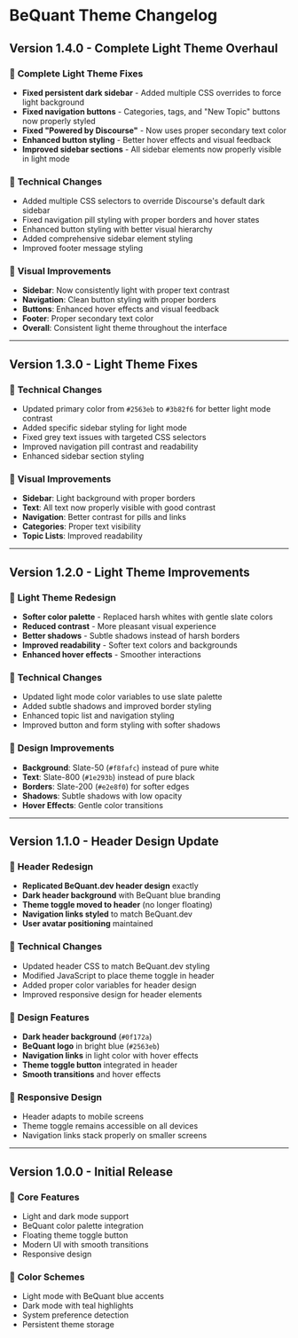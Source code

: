 # BeQuant Theme Changelog

## Version 1.4.0 - Complete Light Theme Overhaul

### 🎨 **Complete Light Theme Fixes**
- **Fixed persistent dark sidebar** - Added multiple CSS overrides to force light background
- **Fixed navigation buttons** - Categories, tags, and "New Topic" buttons now properly styled
- **Fixed "Powered by Discourse"** - Now uses proper secondary text color
- **Enhanced button styling** - Better hover effects and visual feedback
- **Improved sidebar sections** - All sidebar elements now properly visible in light mode

### 🔧 **Technical Changes**
- Added multiple CSS selectors to override Discourse's default dark sidebar
- Fixed navigation pill styling with proper borders and hover states
- Enhanced button styling with better visual hierarchy
- Added comprehensive sidebar element styling
- Improved footer message styling

### 🎯 **Visual Improvements**
- **Sidebar**: Now consistently light with proper text contrast
- **Navigation**: Clean button styling with proper borders
- **Buttons**: Enhanced hover effects and visual feedback
- **Footer**: Proper secondary text color
- **Overall**: Consistent light theme throughout the interface

---

## Version 1.3.0 - Light Theme Fixes

### 🔧 **Technical Changes**
- Updated primary color from `#2563eb` to `#3b82f6` for better light mode contrast
- Added specific sidebar styling for light mode
- Fixed grey text issues with targeted CSS selectors
- Improved navigation pill contrast and readability
- Enhanced sidebar section styling

### 🎯 **Visual Improvements**
- **Sidebar**: Light background with proper borders
- **Text**: All text now properly visible with good contrast
- **Navigation**: Better contrast for pills and links
- **Categories**: Proper text visibility
- **Topic Lists**: Improved readability

---

## Version 1.2.0 - Light Theme Improvements

### 🎨 **Light Theme Redesign**
- **Softer color palette** - Replaced harsh whites with gentle slate colors
- **Reduced contrast** - More pleasant visual experience
- **Better shadows** - Subtle shadows instead of harsh borders
- **Improved readability** - Softer text colors and backgrounds
- **Enhanced hover effects** - Smoother interactions

### 🔧 **Technical Changes**
- Updated light mode color variables to use slate palette
- Added subtle shadows and improved border styling
- Enhanced topic list and navigation styling
- Improved button and form styling with softer shadows

### 🎯 **Design Improvements**
- **Background**: Slate-50 (`#f8fafc`) instead of pure white
- **Text**: Slate-800 (`#1e293b`) instead of pure black
- **Borders**: Slate-200 (`#e2e8f0`) for softer edges
- **Shadows**: Subtle shadows with low opacity
- **Hover Effects**: Gentle color transitions

---

## Version 1.1.0 - Header Design Update

### 🎨 **Header Redesign**
- **Replicated BeQuant.dev header design** exactly
- **Dark header background** with BeQuant blue branding
- **Theme toggle moved to header** (no longer floating)
- **Navigation links styled** to match BeQuant.dev
- **User avatar positioning** maintained

### 🔧 **Technical Changes**
- Updated header CSS to match BeQuant.dev styling
- Modified JavaScript to place theme toggle in header
- Added proper color variables for header design
- Improved responsive design for header elements

### 🎯 **Design Features**
- **Dark header background** (`#0f172a`)
- **BeQuant logo** in bright blue (`#2563eb`)
- **Navigation links** in light color with hover effects
- **Theme toggle button** integrated in header
- **Smooth transitions** and hover effects

### 📱 **Responsive Design**
- Header adapts to mobile screens
- Theme toggle remains accessible on all devices
- Navigation links stack properly on smaller screens

---

## Version 1.0.0 - Initial Release

### 🎨 **Core Features**
- Light and dark mode support
- BeQuant color palette integration
- Floating theme toggle button
- Modern UI with smooth transitions
- Responsive design

### 🎯 **Color Schemes**
- Light mode with BeQuant blue accents
- Dark mode with teal highlights
- System preference detection
- Persistent theme storage 